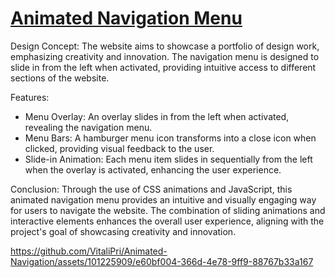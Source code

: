 # [Animated Navigation Menu](https://animatednavigation.vercel.app/)

Design Concept:
The website aims to showcase a portfolio of design work, emphasizing creativity and innovation. The navigation menu is designed to slide in from the left when activated, providing intuitive access to different sections of the website.

Features:
- Menu Overlay: An overlay slides in from the left when activated, revealing the navigation menu.
- Menu Bars: A hamburger menu icon transforms into a close icon when clicked, providing visual feedback to the user.
- Slide-in Animation: Each menu item slides in sequentially from the left when the overlay is activated, enhancing the user experience.

Conclusion:
Through the use of CSS animations and JavaScript, this animated navigation menu provides an intuitive and visually engaging way for users to navigate the website. The combination of sliding animations and interactive elements enhances the overall user experience, aligning with the project's goal of showcasing creativity and innovation.


https://github.com/VitaliPri/Animated-Navigation/assets/101225909/e60bf004-366d-4e78-9ff9-88767b33a167


